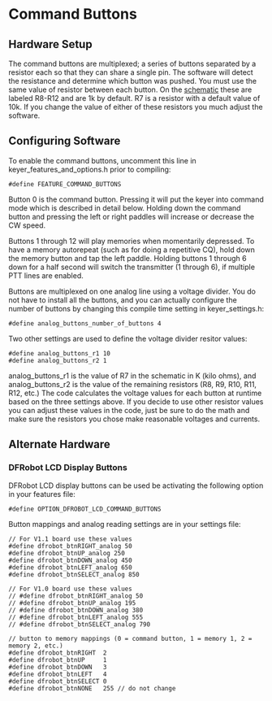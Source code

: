 # Command Buttons
## Hardware Setup
The command buttons are multiplexed; a series of buttons separated by a resistor each so that they can share a single pin. The software will detect the resistance and determine which button was pushed. You must use the same value of resistor between each button. On the [schematic](https://github.com/k3ng/k3ng_cw_keyer/wiki/Build:-Schematic) these are labeled R8-R12 and are 1k by default. R7 is a resistor with a default value of 10k. If you change the value of either of these resistors you much adjust the software.

## Configuring Software
To enable the command buttons, uncomment this line in keyer_features_and_options.h prior to compiling:

    #define FEATURE_COMMAND_BUTTONS

Button 0 is the command button.  Pressing it will put the keyer into command mode which is described in detail below.  Holding down the command button and pressing the left or right paddles will increase or decrease the CW speed.

Buttons 1 through 12 will play memories when momentarily depressed.  To have a memory autorepeat (such as for doing a repetitive CQ), hold down the memory button and tap the left paddle.  Holding buttons 1 through 6 down for a half second will switch the transmitter (1 through 6), if multiple PTT lines are enabled.

Buttons are multiplexed on one analog line using a voltage divider.  You do not have to install all the buttons, and you can actually configure the number of buttons by changing this compile time setting in keyer_settings.h:

    #define analog_buttons_number_of_buttons 4

Two other settings are used to define the voltage divider resitor values:

    #define analog_buttons_r1 10
    #define analog_buttons_r2 1

analog_buttons_r1 is the value of R7 in the schematic in K (kilo ohms), and analog_buttons_r2 is the value of the remaining resistors (R8, R9, R10, R11, R12, etc.) The code calculates the voltage values for each button at runtime based on the three settings above.  If you decide to use other resistor values you can adjust these values in the code, just be sure to do the math and make sure the resistors you chose make reasonable voltages and currents.

## Alternate Hardware

### DFRobot LCD Display Buttons

DFRobot LCD display buttons can be used be activating the following option in your features file:

    #define OPTION_DFROBOT_LCD_COMMAND_BUTTONS

Button mappings and analog reading settings are in your settings file:

    // For V1.1 board use these values
    #define dfrobot_btnRIGHT_analog 50
    #define dfrobot_btnUP_analog 250
    #define dfrobot_btnDOWN_analog 450
    #define dfrobot_btnLEFT_analog 650
    #define dfrobot_btnSELECT_analog 850  
    
    // For V1.0 board use these values
    // #define dfrobot_btnRIGHT_analog 50
    // #define dfrobot_btnUP_analog 195
    // #define dfrobot_btnDOWN_analog 380
    // #define dfrobot_btnLEFT_analog 555
    // #define dfrobot_btnSELECT_analog 790  
  
    // button to memory mappings (0 = command button, 1 = memory 1, 2 = memory 2, etc.)
    #define dfrobot_btnRIGHT  2
    #define dfrobot_btnUP     1
    #define dfrobot_btnDOWN   3
    #define dfrobot_btnLEFT   4
    #define dfrobot_btnSELECT 0
    #define dfrobot_btnNONE   255 // do not change